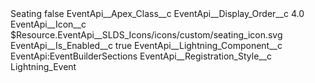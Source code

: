 <?xml version="1.0" encoding="UTF-8"?>
<CustomMetadata xmlns="http://soap.sforce.com/2006/04/metadata" xmlns:xsi="http://www.w3.org/2001/XMLSchema-instance" xmlns:xsd="http://www.w3.org/2001/XMLSchema">
    <label>Seating</label>
    <protected>false</protected>
    <values>
        <field>EventApi__Apex_Class__c</field>
        <value xsi:nil="true"/>
    </values>
    <values>
        <field>EventApi__Display_Order__c</field>
        <value xsi:type="xsd:double">4.0</value>
    </values>
    <values>
        <field>EventApi__Icon__c</field>
        <value xsi:type="xsd:string">$Resource.EventApi__SLDS_Icons/icons/custom/seating_icon.svg</value>
    </values>
    <values>
        <field>EventApi__Is_Enabled__c</field>
        <value xsi:type="xsd:boolean">true</value>
    </values>
    <values>
        <field>EventApi__Lightning_Component__c</field>
        <value xsi:type="xsd:string">EventApi:EventBuilderSections</value>
    </values>
    <values>
        <field>EventApi__Registration_Style__c</field>
        <value xsi:type="xsd:string">Lightning_Event</value>
    </values>
</CustomMetadata>
